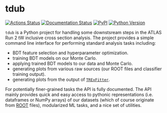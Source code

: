# tdub

[![Actions Status](https://github.com/douglasdavis/tdub/workflows/Linux/macOS/badge.svg)](https://github.com/douglasdavis/tdub/actions)
[![Documentation Status](https://readthedocs.org/projects/tdub/badge/?version=latest)](https://tdub.readthedocs.io/)
[![PyPI](https://img.shields.io/pypi/v/tdub?color=teal)](https://pypi.org/project/tdub/)
[![Python Version](https://img.shields.io/pypi/pyversions/tdub)](https://pypi.org/project/tdub/)

`tdub` is a Python project for handling some downstsream steps in the
ATLAS Run 2 tW inclusive cross section analysis. The project provides
a simple command line interface for performing standard analysis tasks
including:

- BDT feature selection and hyperparameter optimization.
- training BDT models on our Monte Carlo.
- applying trained BDT models to our data and Monte Carlo.
- generating plots from various raw sources (our ROOT files and
  classifier training output).
- generating plots from the output of
  [`TRExFitter`](https://gitlab.cern.ch/TRExStats/TRExFitter/).

For potentially finer-grained tasks the API is fully documented. The
API mainly provides quick and easy access to pythonic representations
(i.e. dataframes or NumPy arrays) of our datasets (which of course
originate from [ROOT](https://root.cern/) files), modularized ML
tasks, and a nice set of utilities.
